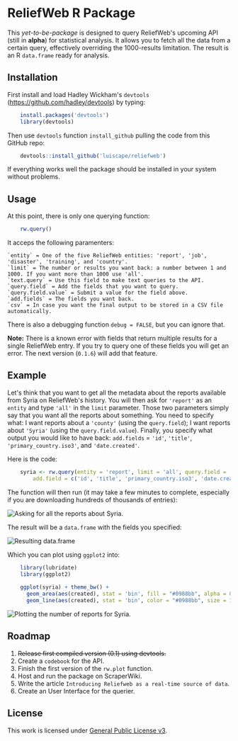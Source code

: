 ReliefWeb R Package
===================

This _yet-to-be-package_ is designed to query ReliefWeb's upcoming API (still in __alpha__) for statistical analysis. It allows you to fetch all the data from a certain query, effectively overriding the 1000-results limitation. The result is an R `data.frame` ready for analysis.


Installation
------------

First install and load Hadley Wickham's `devtools` (https://github.com/hadley/devtools) by typing: 

```r
    install.packages('devtools')
    library(devtools)
```

Then use `devtools` function `install_github` pulling the code from this GitHub repo: 

```r 
    devtools::install_github('luiscape/reliefweb')
```

If everything works well the package should be installed in your system without problems.


Usage
-----

At this point, there is only one querying function:

```r
    rw.query()
```

It acceps the following paramenters:


    `entity` = One of the five ReliefWeb entities: 'report', 'job', 'disaster', 'training', and 'country'. 
    `limit` = The number or results you want back: a number between 1 and 1000. If you want more than 1000 use 'all'.
    `text.query` = Use this field to make text queries to the API.
    `query.field` = Add the fields that you want to query.
    `query.field.value` = Submit a value for the field above. 
    `add.fields` = The fields you want back. 
    `csv` = In case you want the final output to be stored in a CSV file automatically. 

There is also a debugging function `debug = FALSE`, but you can ignore that. 

**Note:** There is a known error with fields that return multiple results for a single ReliefWeb entry. If you try to query one of these fields you will get an error. The next version (`0.1.6`) will add that feature.


Example
-------
Let's think that you want to get all the metadata about the reports available from Syria on ReliefWeb's history. You will then ask for `'report'` as an `entity` and type `'all'` in the `limit` parameter. Those two parameters simply say that you want all the reports about something. You need to specify what: I want reports about a `'county'` (using the `query.field`); I want reports about `'Syria'` (using the `query.field.value`). Finally, you specify what output you would like to have back: `add.fields` = `'id'`, `'title'`, `'primary_country.iso3'`, and `'date.created'`.

Here is the code: 

```r
    syria <- rw.query(entity = 'report', limit = 'all', query.field = 'country', query.field.value = 'Syria', 
        add.field = c('id', 'title', 'primary_country.iso3', 'date.created'))
```
The function will then run (it may take a few minutes to complete, especially if you are downloading hundreds of thousands of entries): 

![Asking for all the reports about Syria.](https://raw.githubusercontent.com/luiscape/reliefweb/master/readme/rw.query-syria.gif)



The result will be a `data.frame` with the fields you specified:

![Resulting data.frame](https://raw.githubusercontent.com/luiscape/reliefweb/master/readme/view-syria.gif)


Which you can plot using `ggplot2` into:

```r
    library(lubridate)
    library(ggplot2)
    
    ggplot(syria) + theme_bw() + 
      geom_area(aes(created), stat = 'bin', fill = "#0988bb", alpha = 0.3) + 
      geom_line(aes(created), stat = 'bin', color = "#0988bb", size = 1.3) 
```

![Plotting the number of reports for Syria.](https://raw.github.com/luiscape/reliefweb-study/master/readme/syria-plot.png)



Roadmap
-------
1. ~~Release first compiled version (0.1) using devtools.~~
2. Create a `codebook` for the API.
3. Finish the first version of the `rw.plot` function. 
4. Host and run the package on ScraperWiki.
5. Write the article `Introducing Reliefweb as a real-time source of data`. 
6. Create an User Interface for the querier. 


License
-------
This work is licensed under [General Public License v3](https://www.gnu.org/copyleft/gpl.html).

